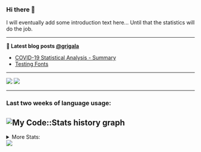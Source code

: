 ### Hi there 👋

I will eventually add some introduction text here... Until that the statistics will do the job. 

<!--
**grigala/grigala** is a ✨ _special_ ✨ repository because its `README.md` (this file) appears on your GitHub profile.

Here are some ideas to get you started:

- 🔭 I’m currently working on ...
- 🌱 I’m currently learning ...
- 👯 I’m looking to collaborate on ...
- 🤔 I’m looking for help with ...
- 💬 Ask me about ...
- 📫 How to reach me: ...
- 😄 Pronouns: ...
- ⚡ Fun fact: ...
-->

---

**📕 Latest blog posts [@grigala](https://grigala.github.io/blog/)**
<!-- BLOG-POST-LIST:START -->
- [COVID-19 Statistical Analysis - Summary](https://grigala.github.io/posts/2020/03/covid-19/)
- [Testing Fonts](https://grigala.github.io/posts/2019/12/testing-fonts/)
<!-- BLOG-POST-LIST:END -->

 ---
 
![](https://grigala-stats.vercel.app/api?username=grigala&count_private=true&show_icons=true&line_height=21&title_color=009930&icon_color=009930) ![](https://grigala-stats.vercel.app/api/top-langs/?username=grigala&layout=compact&title_color=009930)

<!-- images are not the same line
<p align = "center">
    <img src="https://github-readme-stats.vercel.app/api?username=grigala&count_private=true&show_icons=true&theme=dark&line_height=33" width="48%">
    <img src="https://github-readme-stats.vercel.app/api/top-langs/?username=grigala&layout=compact&theme=dark" width="48%">
</p> -->

---
### Last two weeks of language usage:

![My Code::Stats history graph](https://codestats-profile-readme.herokuapp.com/history-graph/grigala?max_languages=15)
---
<details>
<summary> More Stats: </summary>
  
<!--START_SECTION:waka-->
📊 **This Week I Spent My Time On** 

```text
⌚︎ Time Zone: Europe/Zurich

💬 Programming Languages: 
Java                     19 hrs 50 mins      ████████████████░░░░░░░░░   66.46% 
Python                   3 hrs 21 mins       ██░░░░░░░░░░░░░░░░░░░░░░░   11.27% 
CSS                      1 hr 27 mins        █░░░░░░░░░░░░░░░░░░░░░░░░   4.89% 
Asciidoc                 1 hr 12 mins        █░░░░░░░░░░░░░░░░░░░░░░░░   4.05% 
Scala                    59 mins             ░░░░░░░░░░░░░░░░░░░░░░░░░   3.34%

🔥 Editors: 
IntelliJ                 24 hrs 56 mins      █████████████████████░░░░   83.56% 
Vim                      2 hrs 45 mins       ██░░░░░░░░░░░░░░░░░░░░░░░   9.23% 
PyCharm                  1 hr 26 mins        █░░░░░░░░░░░░░░░░░░░░░░░░   4.85% 
VS Code                  42 mins             ░░░░░░░░░░░░░░░░░░░░░░░░░   2.37%

💻 Operating System: 
Mac                      26 hrs 46 mins      ██████████████████████░░░   89.69% 
Windows                  1 hr 51 mins        █░░░░░░░░░░░░░░░░░░░░░░░░   6.2% 
Linux                    1 hr 13 mins        █░░░░░░░░░░░░░░░░░░░░░░░░   4.1%

```

**I Mostly Code in Java** 

```text
Java                     6 repos             ████░░░░░░░░░░░░░░░░░░░░░   18.75% 
C++                      3 repos             ██░░░░░░░░░░░░░░░░░░░░░░░   9.38% 
Scala                    3 repos             ██░░░░░░░░░░░░░░░░░░░░░░░   9.38% 
Dart                     3 repos             ██░░░░░░░░░░░░░░░░░░░░░░░   9.38% 
Python                   2 repos             █░░░░░░░░░░░░░░░░░░░░░░░░   6.25%

```



<!--END_SECTION:waka-->

![My Code::Stats history graph](https://codestats-readme.wegfan.cn/history-graph/grigala)
---
</details>

<img src="https://komarev.com/ghpvc/?username=grigala&color=009930"/>

<!-- an additional pinned repositiroes -->
<!-- ![ReadMe Card](https://grigala-stats.vercel.app/api/pin/?username=grigala&repo=3DMMDepthFitting&title_color=008800) -->
